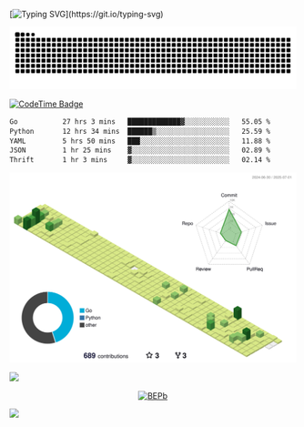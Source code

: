 [![Typing SVG](https://readme-typing-svg.demolab.com?font=JetBrains+Mono&duration=3000&center=true&vCenter=true&multiline=true&repeat=false&width=800&height=80&lines=Welcome+to+KevinMatt's+workshop;Do+not+go+gentle+into+that+good+night.)](https://git.io/typing-svg)

![snake-grid](https://raw.githubusercontent.com/kevinmatthe/kevinmatthe/output/github-contribution-grid-snake-dark.svg)

[![CodeTime Badge](https://img.shields.io/endpoint?style=flat-square&color=222&url=https%3A%2F%2Fapi.codetime.dev%2Fshield%3Fid%3D30418%26project%3D%26in=0)](https://codetime.dev)

<!--START_SECTION:waka-->

```txt
Go           27 hrs 3 mins   █████████████▓░░░░░░░░░░░   55.05 %
Python       12 hrs 34 mins  ██████▒░░░░░░░░░░░░░░░░░░   25.59 %
YAML         5 hrs 50 mins   ███░░░░░░░░░░░░░░░░░░░░░░   11.88 %
JSON         1 hr 25 mins    ▓░░░░░░░░░░░░░░░░░░░░░░░░   02.89 %
Thrift       1 hr 3 mins     ▓░░░░░░░░░░░░░░░░░░░░░░░░   02.14 %
```

<!--END_SECTION:waka-->

<!--   profile-green-animate -->
![](./profile-3d-contrib/profile-green-animate.svg)

<!--  2d history skills -->
<img src="https://cr-skills-chart-widget.azurewebsites.net/api/api?username=kevinmatthe" width="auto"></img>

<p align="center"> 
<a href="https://github.com/ryo-ma/github-profile-trophy"><img src="https://github-profile-trophy.vercel.app/?username=kevinmatthe" alt="BEPb" /></a>
</p>

<img src="https://cr-ss-service.azurewebsites.net/api/ScreenShot?widget=summary&username=kevinmatthe" width="auto"></img>
